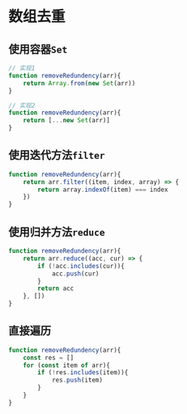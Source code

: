 # 数组去重

## 使用容器`Set`
```js
// 实现1
function removeRedundency(arr){
	return Array.from(new Set(arr))
}

// 实现2
function removeRedundency(arr){
	return [...new Set(arr)]
}
```

## 使用迭代方法`filter`
```js
function removeRedundency(arr){
	return arr.filter((item, index, array) => {
		return array.indexOf(item) === index
	})
}
```

## 使用归并方法`reduce`
```js
function removeRedundency(arr){
	return arr.reduce((acc, cur) => {
		if (!acc.includes(cur)){
			acc.push(cur)
		}
		return acc
	}, [])
}
```

## 直接遍历

```js
function removeRedundency(arr){
	const res = []
	for (const item of arr){
		if (!res.includes(item)){
			res.push(item)
		}
	}
}
```

